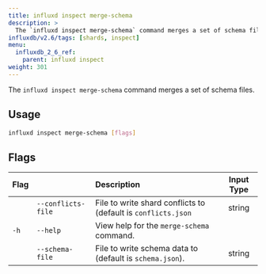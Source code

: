 ```yaml
---
title: influxd inspect merge-schema
description: >
  The `influxd inspect merge-schema` command merges a set of schema files.
influxdb/v2.6/tags: [shards, inspect]
menu:
  influxdb_2_6_ref:
    parent: influxd inspect
weight: 301
---
```


The `influxd inspect merge-schema` command merges a set of schema files.

## Usage
```sh
influxd inspect merge-schema [flags]
```

## Flags
| Flag  |                  | Description                                                                                  | Input Type |
| :---- | :--------------- | :------------------------------------------------------------------------------------------- | :--------: |
|      | `--conflicts-file`    | File to write shard conflicts to (default is `conflicts.json`                                           |  string |
| `-h`  | `--help`         | View help for the `merge-schema` command.                                                      |            |
|      | `--schema-file`    |  File to write schema data to (default is `schema.json`).                                          |  string |